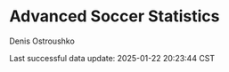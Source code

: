 # Advanced Soccer Statistics
Denis Ostroushko

<!-- gfm -->

Last successful data update: 2025-01-22 20:23:44 CST
